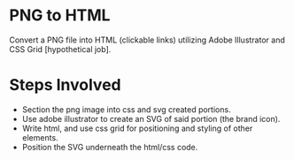 # PNG to HTML
Convert a PNG file into HTML (clickable links) utilizing Adobe Illustrator and CSS Grid [hypothetical job].


# Steps Involved
* Section the png image into css and svg created portions.
* Use adobe illustrator to create an SVG of said portion (the brand icon).
* Write html, and use css grid for positioning and styling of other elements. 
* Position the SVG underneath the html/css code. 

